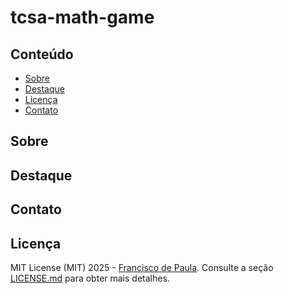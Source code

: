 # tcsa-math-game

## Conteúdo
- [Sobre](#-sobre)
- [Destaque](#-destaque)
- [Licença](#-lincenca)
- [Contato](#-contato)

## Sobre


## Destaque


## Contato


## Licença

MIT License (MIT) 2025 - [Francisco de Paula](https://github.com/euchico/). Consulte a seção [LICENSE.md](LICENSE.md) para obter mais detalhes.
